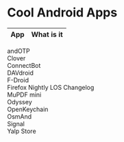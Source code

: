 # Cool Android Apps
| App				| What is it	|
|-------------------|---------------|
andOTP			
Clover			
ConnectBot		
DAVdroid		
F-Droid			
Firefox Nightly	
LOS Changelog	
MuPDF mini		
Odyssey			
OpenKeychain	
OsmAnd			
Signal			
Yalp Store		
